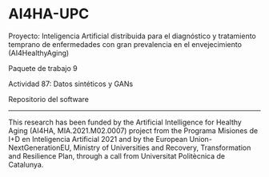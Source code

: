 # AI4HA-UPC

Proyecto: Inteligencia Artificial distribuida para el diagnóstico y tratamiento
temprano de enfermedades con gran prevalencia en el envejecimiento (AI4HealthyAging)

Paquete de trabajo 9

Actividad 87: Datos sintéticos y GANs

Repositorio del software


--- 

This research has been funded by the Artificial Intelligence for Healthy Aging (AI4HA, MIA.2021.M02.0007) project from the Programa Misiones de I+D en Inteligencia Artificial 2021 and by the European Union-NextGenerationEU, Ministry of Universities and Recovery, Transformation and Resilience Plan, through a call from Universitat Politècnica de Catalunya.
